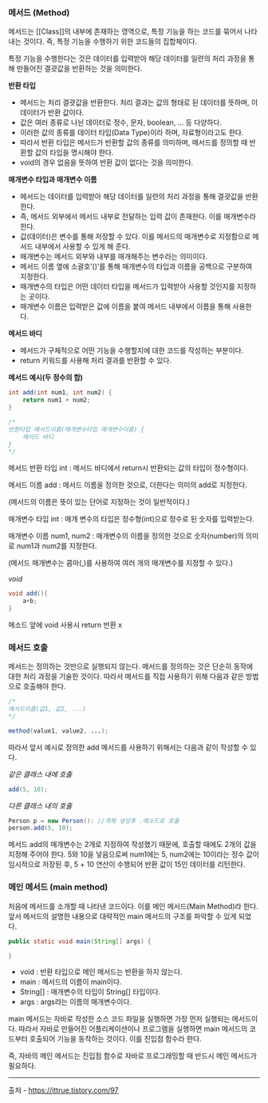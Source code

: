 ### **메서드 (Method)**

메서드는 [[Class]]의 내부에 존재하는 영역으로, 특정 기능을 하는 코드를 묶어서 나타내는 것이다. 즉, 특정 기능을 수행하기 위한 코드들의 집합체이다.

특정 기능을 수행한다는 것은 데이터를 입력받아 해당 데이터를 일련의 처리 과정을 통해 만들어진 결괏값을 반환하는 것을 의미한다.

**반환 타입**

- 메서드는 처리 결괏값을 반환한다. 처리 결과는 값의 형태로 된 데이터를 뜻하며, 이 데이터가 반환 값이다.
- 값은 여러 종류로 나뉜 데이터로 정수, 문자, boolean, … 등 다양하다.
- 이러한 값의 종류를 데이터 타입(Data Type)이라 하며, 자료형이라고도 한다.
- 따라서 반환 타입은 메서드가 반환할 값의 종류를 의미하며, 메서드를 정의할 때 반환할 값의 타입을 명시해야 한다.
- void의 경우 없음을 뜻하여 반환 값이 없다는 것을 의미한다.

**매개변수 타입과 매개변수 이름**

- 메서드는 데이터를 입력받아 해당 데이터를 일련의 처리 과정을 통해 결괏값을 반환한다.
- 즉, 메서드 외부에서 메서드 내부로 전달하는 입력 값이 존재한다. 이를 매개변수라 한다.
- 값(데이터)은 변수를 통해 저장할 수 있다. 이를 메서드의 매개변수로 지정함으로 메서드 내부에서 사용할 수 있게 해 준다.
- 매개변수는 메서드 외부와 내부를 매개해주는 변수라는 의미이다.
- 메서드 이름 옆에 소괄호’()’를 통해 매개변수의 타입과 이름을 공백으로 구분하여 지정한다.
- 매개변수의 타입은 어떤 데이터 타입을 메서드가 입력받아 사용할 것인지를 지정하는 곳이다.
- 매개변수 이름은 입력받은 값에 이름을 붙여 메서드 내부에서 이름을 통해 사용한다.

**메서드 바디**

- 메서드가 구체적으로 어떤 기능을 수행할지에 대한 코드를 작성하는 부분이다.
- return 키워드를 사용해 처리 결과를 반환할 수 있다.


**메서드 예시(두 정수의 합)**
```java
int add(int num1, int num2) {
	return num1 + num2;
}

/*
반환타입 메서드이름(매개변수타입 매개변수이름) {
	메서드 바디
}
*/
```

메서드 반환 타입 int : 메서드 바디에서 return시 반환되는 값의 타입이 정수형이다.

메서드 이름 add : 메서드 이름을 정의한 것으로, 더한다는 의미의 add로 지정한다.

(메서드의 이름은 뜻이 있는 단어로 지정하는 것이 일반적이다.)

매개변수 타입 int : 매개 변수의 타입은 정수형(int)으로 정수로 된 숫자를 입력받는다.

매개변수 이름 num1, num2 : 매개변수의 이름을 정의한 것으로 숫자(number)의 의미로 num1과 num2를 지정한다.

(메서드 매개변수는 콤마(,)를 사용하여 여러 개의 매개변수를 지정할 수 있다.)

*void*
```java
void add(){
	a+b;
}
```

메소드 앞에 void 사용시 return 반환 x

### **메서드 호출**

메서드는 정의하는 것만으로 실행되지 않는다. 메서드를 정의하는 것은 단순히 동작에 대한 처리 과정을 기술한 것이다. 따라서 메서드를 직접 사용하기 위해 다음과 같은 방법으로 호출해야 한다.

```java
/*
메서드이름(값1, 값2, ...)
*/

method(value1, value2, ...);
```

따라서 앞서 예시로 정의한 add 메서드를 사용하기 위해서는 다음과 같이 작성할 수 있다.

*같은 클래스 내에 호출*
```java
add(5, 10);
```

*다른 클래스 내의 호출*
```java
Person p = new Person(): //객체 생성후 .메소드로 호출
person.add(5, 10);
```
메서드 add의 매개변수는 2개로 지정하여 작성했기 때문에, 호출할 때에도 2개의 값을 지정해 주어야 한다. 5와 10을 넣음으로써 num1에는 5, num2에는 10이라는 정수 값이 임시적으로 저장된 후, 5 + 10 연산이 수행되어 반환 값이 15인 데이터를 리턴한다.

### 메인 메서드 (main method)

처음에 메서드를 소개할 때 나타낸 코드이다. 이를 메인 메서드(Main Method)라 한다. 앞서 메서드의 설명한 내용으로 대략적인 main 메서드의 구조를 파악할 수 있게 되었다.

```java
public static void main(String[] args) {

}
```

- void : 반환 타입으로 메인 메서드는 반환을 하지 않는다.
- main : 메서드의 이름이 main이다.
- String[] : 매개변수의 타입이 String[] 타입이다.
- args : args라는 이름의 매개변수이다.

main 메서드는 자바로 작성한 소스 코드 파일을 실행하면 가장 먼저 실행되는 메서드이다. 따라서 자바로 만들어진 어플리케이션이나 프로그램을 실행하면 main 메서드의 코드부터 호출되어 기능을 동작하는 것이다. 이를 진입점 함수라 한다.

즉, 자바의 메인 메서드는 진입점 함수로 자바로 프로그래밍할 때 반드시 메인 메서드가 필요하다.



---
출처 - https://ittrue.tistory.com/97
